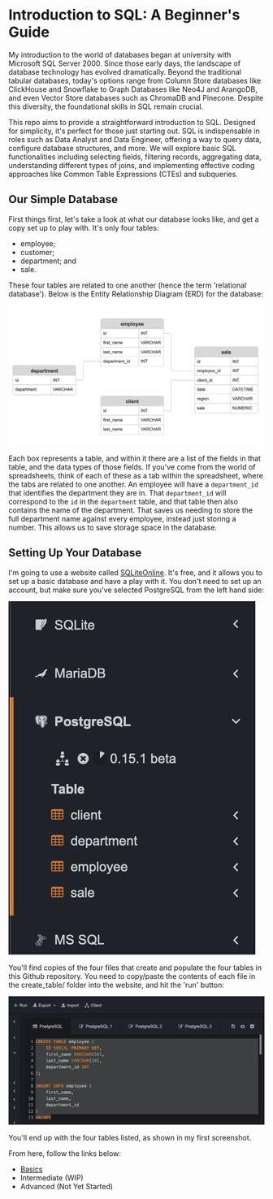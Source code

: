 # Introduction to SQL: A Beginner's Guide
My introduction to the world of databases began at university with Microsoft SQL Server 2000. Since those early days, the landscape of database technology has evolved dramatically. Beyond the traditional tabular databases, today's options range from Column Store databases like ClickHouse and Snowflake to Graph Databases like Neo4J and ArangoDB, and even Vector Store databases such as ChromaDB and Pinecone. Despite this diversity, the foundational skills in SQL remain crucial.

This repo aims to provide a straightforward introduction to SQL. Designed for simplicity, it's perfect for those just starting out. SQL is indispensable in roles such as Data Analyst and Data Engineer, offering a way to query data, configure database structures, and more. We will explore basic SQL functionalities including selecting fields, filtering records, aggregating data, understanding different types of joins, and implementing effective coding approaches like Common Table Expressions (CTEs) and subqueries.

## Our Simple Database
First things first, let's take a look at what our database looks like, and get a copy set up to play with. It's only four tables:
- employee;
- customer;
- department; and
- sale.

These four tables are related to one another (hence the term 'relational database'). Below is the Entity Relationship Diagram (ERD) for the database:

![](https://github.com/nydasco/intro_to_sql/blob/main/images/erd.png?raw=true)

Each box represents a table, and within it there are a list of the fields in that table, and the data types of those fields. If you've come from the world of spreadsheets, think of each of these as a tab within the spreadsheet, where the tabs are related to one another. An employee will have a `department_id` that identifies the department they are in. That `department_id` will correspond to the `id` in the `department` table, and that table then also contains the name of the department. That saves us needing to store the full department name against every employee, instead just storing a number. This allows us to save storage space in the database.

## Setting Up Your Database
I'm going to use a website called [SQLiteOnline](https://sqliteonline.com/). It's free, and it allows you to set up a basic database and have a play with it. You don't need to set up an account, but make sure you've selected PostgreSQL from the left hand side:

![](https://github.com/nydasco/intro_to_sql/blob/main/images/screenshot_1.png?raw=true)

You'll find copies of the four files that create and populate the four tables in this Github repository. You need to copy/paste the contents of each file in the create_table/ folder into the website, and hit the 'run' button:

![](https://github.com/nydasco/intro_to_sql/blob/main/images/create_table.png?raw=true)

You'll end up with the four tables listed, as shown in my first screenshot.

From here, follow the links below:
- [Basics](https://github.com/nydasco/intro_to_sql/blob/main/basic.md)
- Intermediate (WIP)
- Advanced (Not Yet Started)
